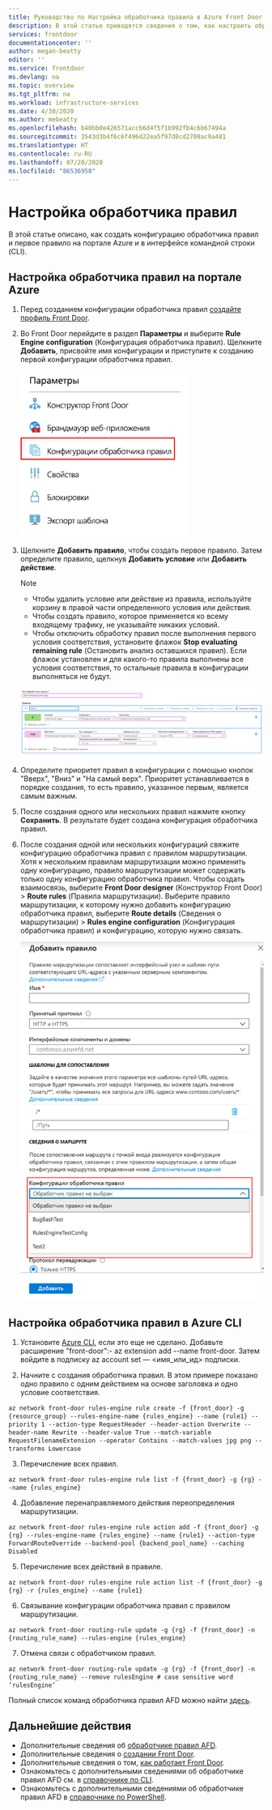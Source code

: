 ```yaml
---
title: Руководство по Настройка обработчика правила в Azure Front Door
description: В этой статье приводятся сведения о том, как настроить обработчик правил на портале Azure и в интерфейсе командной строки.
services: frontdoor
documentationcenter: ''
author: megan-beatty
editor: ''
ms.service: frontdoor
ms.devlang: na
ms.topic: overview
ms.tgt_pltfrm: na
ms.workload: infrastructure-services
ms.date: 4/30/2020
ms.author: mebeatty
ms.openlocfilehash: b40bb0e426571acc66d4f5f1b992fb4c6b67494a
ms.sourcegitcommit: 3543d3b4f6c6f496d22ea5f97d8cd2700ac9a481
ms.translationtype: HT
ms.contentlocale: ru-RU
ms.lasthandoff: 07/20/2020
ms.locfileid: "86536958"
---
```

# <a name="configure-your-rules-engine"></a>Настройка обработчика правил

В этой статье описано, как создать конфигурацию обработчика правил и первое правило на портале Azure и в интерфейсе командной строки (CLI). 

## <a name="configure-rules-engine-in-azure-portal"></a>Настройка обработчика правил на портале Azure
1. Перед созданием конфигурации обработчика правил [создайте профиль Front Door](quickstart-create-front-door.md).

2. Во Front Door перейдите в раздел **Параметры** и выберите **Rule Engine configuration** (Конфигурация обработчика правил). Щелкните **Добавить**, присвойте имя конфигурации и приступите к созданию первой конфигурации обработчика правил.

    ![Поиск обработчика правил](./media/front-door-rules-engine/rules-engine-tutorial-1.png)

3. Щелкните **Добавить правило**, чтобы создать первое правило. Затем определите правило, щелкнув **Добавить условие** или **Добавить действие**.
    
    > [!NOTE]
    >- Чтобы удалить условие или действие из правила, используйте корзину в правой части определенного условия или действия.
    > - Чтобы создать правило, которое применяется ко всему входящему трафику, не указывайте никаких условий.
    > - Чтобы отключить обработку правил после выполнения первого условия соответствия, установите флажок **Stop evaluating remaining rule** (Остановить анализ оставшихся правил). Если флажок установлен и для какого-то правила выполнены все условия соответствия, то остальные правила в конфигурации выполняться не будут.  

    ![Поиск обработчика правил](./media/front-door-rules-engine/rules-engine-tutorial-4.png) 

4. Определите приоритет правил в конфигурации с помощью кнопок "Вверх", "Вниз" и "На самый верх". Приоритет устанавливается в порядке создания, то есть правило, указанное первым, является самым важным.

5. После создания одного или нескольких правил нажмите кнопку **Сохранить**. В результате будет создана конфигурация обработчика правил.

6. После создания одной или нескольких конфигураций свяжите конфигурацию обработчика правил с правилом маршрутизации. Хотя к нескольким правилам маршрутизации можно применить одну конфигурацию, правило маршрутизации может содержать только одну конфигурацию обработчика правил. Чтобы создать взаимосвязь, выберите **Front Door designer** (Конструктор Front Door) > **Route rules** (Правила маршрутизации). Выберите правило маршрутизации, к которому нужно добавить конфигурацию обработчика правил, выберите **Route details** (Сведения о маршрутизации) > **Rules engine configuration** (Конфигурация обработчика правил) и конфигурацию, которую нужно связать.

    ![Поиск обработчика правил](./media/front-door-rules-engine/rules-engine-tutorial-5.png)


## <a name="configure-rules-engine-in-azure-cli"></a>Настройка обработчика правил в Azure CLI

1. Установите [Azure CLI](https://docs.microsoft.com/cli/azure/install-azure-cli?view=azure-cli-latest), если это еще не сделано. Добавьте расширение "front-door":- az extension add --name front-door. Затем войдите в подписку az account set — <имя_или_ид> подписки.

2. Начните с создания обработчика правил. В этом примере показано одно правило с одним действием на основе заголовка и одно условие соответствия. 

```azurecli-interactive
az network front-door rules-engine rule create -f {front_door} -g {resource_group} --rules-engine-name {rules_engine} --name {rule1} --priority 1 --action-type RequestHeader --header-action Overwrite --header-name Rewrite --header-value True --match-variable RequestFilenameExtension --operator Contains --match-values jpg png --transforms Lowercase
```

3. Перечисление всех правил. 

```azurecli-interactive
az network front-door rules-engine rule list -f {front_door} -g {rg} --name {rules_engine}
```

4. Добавление перенаправляемого действия переопределения маршрутизации. 

```azurecli-interactive
az network front-door rules-engine rule action add -f {front_door} -g {rg} --rules-engine-name {rules_engine} --name {rule1} --action-type ForwardRouteOverride --backend-pool {backend_pool_name} --caching Disabled
```

5. Перечисление всех действий в правиле. 

```azurecli-interactive
az network front-door rules-engine rule action list -f {front_door} -g {rg} -r {rules_engine} --name {rule1}
```

6. Связывание конфигурации обработчика правил с правилом маршрутизации.  

```azurecli-interactive
az network front-door routing-rule update -g {rg} -f {front_door} -n {routing_rule_name} --rules-engine {rules_engine}
```

7. Отмена связи с обработчиком правил. 

```azurecli-interactive
az network front-door routing-rule update -g {rg} -f {front_door} -n {routing_rule_name} --remove rulesEngine # case sensitive word ‘rulesEngine’
```

Полный список команд обработчика правил AFD можно найти [здесь](https://docs.microsoft.com/cli/azure/ext/front-door/network/front-door/rules-engine?view=azure-cli-latest).   

## <a name="next-steps"></a>Дальнейшие действия

- Дополнительные сведения об [обработчике правил AFD](front-door-rules-engine.md). 
- Дополнительные сведения о [создании Front Door](quickstart-create-front-door.md).
- Дополнительные сведения о том, [как работает Front Door](front-door-routing-architecture.md).
- Ознакомьтесь с дополнительными сведениями об обработчике правил AFD см. в [справочнике по CLI](https://docs.microsoft.com/cli/azure/ext/front-door/network/front-door/rules-engine?view=azure-cli-latest). 
- Ознакомьтесь с дополнительными сведениями об обработчике правил AFD в [справочнике по PowerShell](https://docs.microsoft.com/powershell/module/az.frontdoor/?view=azps-3.8.0). 
